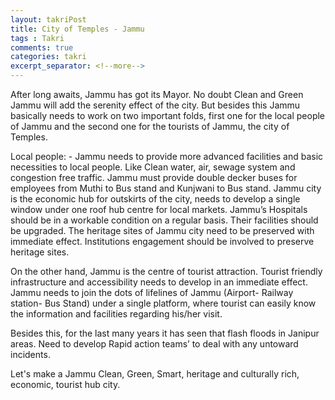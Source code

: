 ```yaml
---
layout: takriPost
title: City of Temples - Jammu
tags : Takri
comments: true
categories: takri
excerpt_separator: <!--more-->
---
```


After long awaits, Jammu has got its Mayor. No doubt Clean and Green Jammu will add the serenity effect of the city.  But besides this Jammu basically needs to work on two important folds, first one for the local people of Jammu and the second one for the tourists of Jammu, the city of Temples.
<!--more-->

Local people: -  Jammu needs to provide more advanced facilities and basic necessities to local people.  Like Clean water, air, sewage system and congestion free traffic.  Jammu must provide double decker buses for employees from Muthi to Bus stand and Kunjwani to Bus stand.  Jammu city is the economic hub for outskirts of the city, needs to develop a single window under one roof hub centre for local markets. Jammu’s Hospitals should be in a workable condition on a regular basis. Their facilities should be upgraded. The heritage sites of Jammu city need to be preserved with immediate effect.  Institutions engagement should be involved to preserve heritage sites.   

On the other hand, Jammu is the centre of tourist attraction. Tourist friendly infrastructure and accessibility needs to develop in an immediate effect.  Jammu needs to join the dots of lifelines of Jammu (Airport- Railway station- Bus Stand) under a single platform, where tourist can easily know the information and facilities regarding his/her visit. 

Besides this, for the last many years it has seen that flash floods in Janipur areas.  Need to develop Rapid action teams’ to deal with any untoward incidents. 

Let's make a Jammu Clean, Green, Smart, heritage and culturally rich, economic, tourist hub city.



